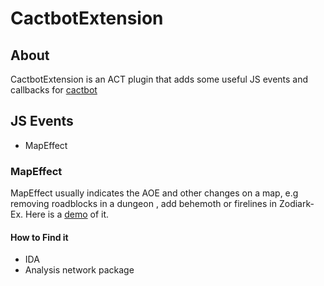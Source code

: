 # CactbotExtension
## About
CactbotExtension is an ACT plugin that adds some useful JS events and callbacks for [cactbot](https://github.com/quisquous/cactbot)
## JS Events
* MapEffect
### MapEffect
MapEffect usually indicates the AOE and other changes on a map, e.g removing roadblocks in a dungeon , add behemoth or firelines in Zodiark-Ex.
Here is a [demo](https://github.com/Loskh/EchoOverlay/blob/master/Zodiark/zodiark.ts) of it.
#### How to Find it
* IDA
* Analysis network package
